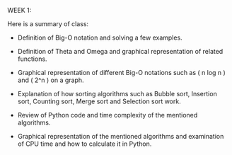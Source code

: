 WEEK 1: 

Here is a summary of class:

- Definition of Big-O notation and solving a few examples.
- Definition of Theta and Omega and graphical representation of related functions.
- Graphical representation of different Big-O notations such as \( n log n \) and \( 2^n \) on a graph.

- Explanation of how sorting algorithms such as Bubble sort, Insertion sort, Counting sort, Merge sort and Selection sort work.
- Review of Python code and time complexity of the mentioned algorithms.
- Graphical representation of the mentioned algorithms and examination of CPU time and how to calculate it in Python.
 

